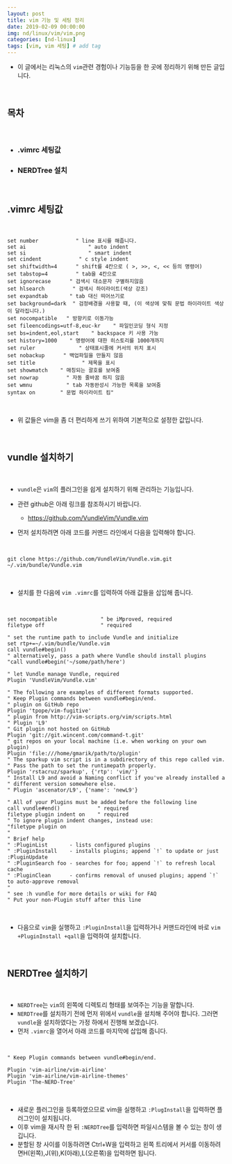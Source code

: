 ```yaml
---
layout: post
title: vim 기능 및 세팅 정리
date: 2019-02-09 00:00:00
img: nd/linux/vim/vim.png
categories: [nd-linux] 
tags: [vim, vim 세팅] # add tag
---
```


- 이 글에서는 리눅스의 `vim`관련 경험이나 기능등을 한 곳에 정리하기 위해 만든 글입니다.

<br>

## **목차**

<br>

- ### .vimrc 세팅값
- ### NERDTree 설치

<br>

## **.vimrc 세팅값**

<br>

```
set number            " line 표시를 해줍니다.
set ai                    " auto indent
set si                    " smart indent
set cindent            " c style indent
set shiftwidth=4      " shift를 4칸으로 ( >, >>, <, << 등의 명령어)
set tabstop=4         " tab을 4칸으로
set ignorecase      " 검색시 대소문자 구별하지않음
set hlsearch         " 검색시 하이라이트(색상 강조)
set expandtab       " tab 대신 띄어쓰기로
set background=dark  " 검정배경을 사용할 때, (이 색상에 맞춰 문법 하이라이트 색상이 달라집니다.)
set nocompatible   " 방향키로 이동가능
set fileencodings=utf-8,euc-kr    " 파일인코딩 형식 지정
set bs=indent,eol,start    " backspace 키 사용 가능
set history=1000    " 명령어에 대한 히스토리를 1000개까지
set ruler              " 상태표시줄에 커서의 위치 표시
set nobackup      " 백업파일을 만들지 않음
set title               " 제목을 표시
set showmatch    " 매칭되는 괄호를 보여줌
set nowrap         " 자동 줄바꿈 하지 않음
set wmnu           " tab 자동완성시 가능한 목록을 보여줌
syntax on        " 문법 하이라이트 킴"
```

<br>

- 위 값들은 vim을 좀 더 편리하게 쓰기 위하여 기본적으로 설정한 값입니다.

<br>

## **vundle 설치하기**

<br>

- `vundle`은 `vim`의 플러그인을 쉽게 설치하기 위해 관리하는 기능입니다.
- 관련 github은 아래 링크를 참조하시기 바랍니다.
    - https://github.com/VundleVim/Vundle.vim

- 먼저 설치하려면 아래 코드를 커맨드 라인에서 다음을 입력해야 합니다.

<br>

`
git clone https://github.com/VundleVim/Vundle.vim.git ~/.vim/bundle/Vundle.vim
`

<br>

- 설치를 한 다음에 `vim .vimrc`를 입력하여 아래 값들을 삽입해 줍니다.

<br>

```
set nocompatible              " be iMproved, required
filetype off                  " required

" set the runtime path to include Vundle and initialize
set rtp+=~/.vim/bundle/Vundle.vim
call vundle#begin()
" alternatively, pass a path where Vundle should install plugins
"call vundle#begin('~/some/path/here')

" let Vundle manage Vundle, required
Plugin 'VundleVim/Vundle.vim'

" The following are examples of different formats supported.
" Keep Plugin commands between vundle#begin/end.
" plugin on GitHub repo
Plugin 'tpope/vim-fugitive'
" plugin from http://vim-scripts.org/vim/scripts.html
" Plugin 'L9'
" Git plugin not hosted on GitHub
Plugin 'git://git.wincent.com/command-t.git'
" git repos on your local machine (i.e. when working on your own plugin)
Plugin 'file:///home/gmarik/path/to/plugin'
" The sparkup vim script is in a subdirectory of this repo called vim.
" Pass the path to set the runtimepath properly.
Plugin 'rstacruz/sparkup', {'rtp': 'vim/'}
" Install L9 and avoid a Naming conflict if you've already installed a
" different version somewhere else.
" Plugin 'ascenator/L9', {'name': 'newL9'}

" All of your Plugins must be added before the following line
call vundle#end()            " required
filetype plugin indent on    " required
" To ignore plugin indent changes, instead use:
"filetype plugin on
"
" Brief help
" :PluginList       - lists configured plugins
" :PluginInstall    - installs plugins; append `!` to update or just :PluginUpdate
" :PluginSearch foo - searches for foo; append `!` to refresh local cache
" :PluginClean      - confirms removal of unused plugins; append `!` to auto-approve removal
"
" see :h vundle for more details or wiki for FAQ
" Put your non-Plugin stuff after this line
```

<br>

- 다음으로 `vim`을 실행하고 `:PluginInstall`을 입력하거나 커맨드라인에 바로 `vim +PluginInstall +qall`을 입력하여 설치합니다.

<br>

## **NERDTree 설치하기**

<br>

- `NERDTree`는 `vim`의 왼쪽에 디렉토리 형태를 보여주는 기능을 말합니다.
- `NERDTree`를 설치하기 전에 먼저 위에서 `vundle`을 설치해 주어야 합니다. 그러면 `vundle`을 설치하였다는 가정 하에서 진행해 보겠습니다.
- 먼저 `.vimrc`을 열어서 아래 코드를 마지막에 삽입해 줍니다.

<br>

```
" Keep Plugin commands between vundle#begin/end.
 
Plugin 'vim-airline/vim-airline'
Plugin 'vim-airline/vim-airline-themes'
Plugin 'The-NERD-Tree' 
```

<br>

- 새로운 플러그인을 등록하였으므로 vim을 실행하고 `:PlugInstall`을 입력하면 플러그인이 설치됩니다.
- 이후 vim을 재시작 한 뒤 `:NERDTree`를 입력하면 파일시스템을 볼 수 있는 창이 생깁니다.
- 분할된 창 사이를 이동하려면 Ctrl+W을 입력하고 왼쪽 트리에서 커서를 이동하려면H(왼쪽),J(위),K(아래),L(오른쪾)을 입력하면 됩니다.